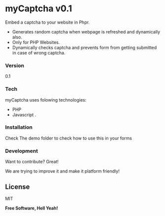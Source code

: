 # myCaptcha v0.1

Embed a captcha to your website in Phpr.

  - Generates random captcha when webpage is refreshed and dynamically also.
  - Only for PHP Websites.
  - Dynamically checks captcha and prevents form from getting submitted in case of wrong captcha.



### Version
0.1

### Tech

myCaptcha uses folowing technologies:

* PHP
* Javascript
.

### Installation

Check The demo folder to check how to use this in your forms

### Development

Want to contribute? Great!

We are trying to improve it and make it platform friendly!

License
----

MIT

**Free Software, Hell Yeah!**
